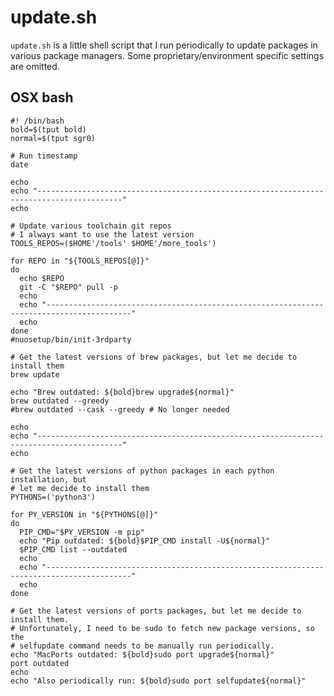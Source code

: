 # update.sh

`update.sh` is a little shell script that I run periodically to update packages in various package managers.
Some proprietary/environment specific settings are omitted. 

## OSX bash
    #! /bin/bash
    bold=$(tput bold)
    normal=$(tput sgr0)
    
    # Run timestamp
    date
    
    echo
    echo "-----------------------------------------------------------------------------------------"
    echo
    
    # Update various toolchain git repos
    # I always want to use the latest version
    TOOLS_REPOS=($HOME'/tools' $HOME'/more_tools')
    
    for REPO in "${TOOLS_REPOS[@]}"
    do
      echo $REPO
      git -C "$REPO" pull -p
      echo
      echo "-----------------------------------------------------------------------------------------"
      echo
    done
    #nuosetup/bin/init-3rdparty
    
    # Get the latest versions of brew packages, but let me decide to install them
    brew update
    
    echo "Brew outdated: ${bold}brew upgrade${normal}"
    brew outdated --greedy
    #brew outdated --cask --greedy # No longer needed
    
    echo
    echo "-----------------------------------------------------------------------------------------"
    echo
    
    # Get the latest versions of python packages in each python installation, but
    # let me decide to install them
    PYTHONS=('python3')
    
    for PY_VERSION in "${PYTHONS[@]}"
    do
      PIP_CMD="$PY_VERSION -m pip"
      echo "Pip outdated: ${bold}$PIP_CMD install -U${normal}"
      $PIP_CMD list --outdated
      echo
      echo "-----------------------------------------------------------------------------------------"
      echo
    done
    
    # Get the latest versions of ports packages, but let me decide to install them.
    # Unfortunately, I need to be sudo to fetch new package versions, so the 
    # selfupdate command needs to be manually run periodically.
    echo "MacPorts outdated: ${bold}sudo port upgrade${normal}"
    port outdated
    echo
    echo "Also periodically run: ${bold}sudo port selfupdate${normal}"
